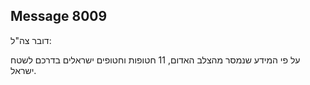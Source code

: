 ## Message 8009

דובר צה"ל:

על פי המידע שנמסר מהצלב האדום, 11 חטופות וחטופים ישראלים בדרכם לשטח ישראל.

